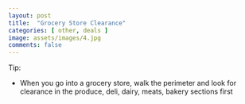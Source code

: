 ```yaml
---
layout: post
title:  "Grocery Store Clearance"
categories: [ other, deals ]
image: assets/images/4.jpg
comments: false
---
```


Tip:
- When you go into a grocery store, walk the perimeter and look for clearance in the produce, deli, dairy, meats, bakery sections first